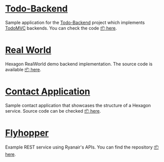 
# [Todo-Backend]

Sample application for the [Todo-Backend](http://www.todobackend.com) project which implements
[TodoMVC](http://todomvc.com) backends. You can check the code [:package: here][Todo-Backend].

# [Real World]

Hexagon RealWorld demo backend implementation. The source code is available
[:package: here][Real World].

# [Contact Application]

Sample contact application that showcases the structure of a Hexagon service. Source code can be
checked [:package: here][Contact Application].

# [Flyhopper]

Example REST service using Ryanair's APIs. You can find the repository [:package: here][Flyhopper].

[Todo-Backend]: https://github.com/hexagonkt/todo_backend
[Real World]: https://github.com/hexagonkt/real_world
[Contact Application]: https://github.com/hexagonkt/contact_application
[TFB]: https://www.techempower.com/benchmarks
[Flyhopper]: https://github.com/hexagonkt/flyhopper
